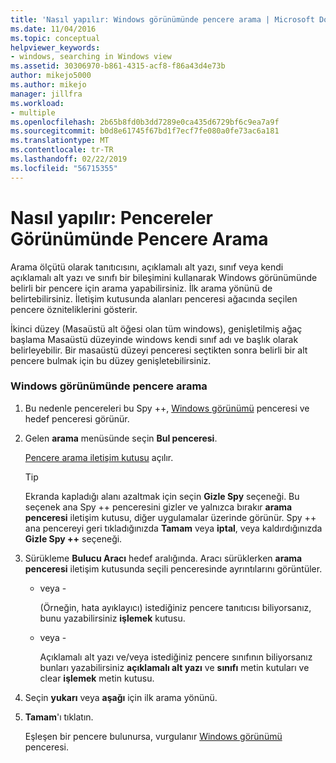 ```yaml
---
title: 'Nasıl yapılır: Windows görünümünde pencere arama | Microsoft Docs'
ms.date: 11/04/2016
ms.topic: conceptual
helpviewer_keywords:
- windows, searching in Windows view
ms.assetid: 30306970-b861-4315-acf8-f86a43d4e73b
author: mikejo5000
ms.author: mikejo
manager: jillfra
ms.workload:
- multiple
ms.openlocfilehash: 2b65b8fd0b3dd7289e0ca435d6729bf6c9ea7a9f
ms.sourcegitcommit: b0d8e61745f67bd1f7ecf7fe080a0fe73ac6a181
ms.translationtype: MT
ms.contentlocale: tr-TR
ms.lasthandoff: 02/22/2019
ms.locfileid: "56715355"
---
```

# <a name="how-to-search-for-a-window-in-windows-view"></a>Nasıl yapılır: Pencereler Görünümünde Pencere Arama
Arama ölçütü olarak tanıtıcısını, açıklamalı alt yazı, sınıf veya kendi açıklamalı alt yazı ve sınıfı bir bileşimini kullanarak Windows görünümünde belirli bir pencere için arama yapabilirsiniz. İlk arama yönünü de belirtebilirsiniz. İletişim kutusunda alanları penceresi ağacında seçilen pencere özniteliklerini gösterir.

 İkinci düzey (Masaüstü alt öğesi olan tüm windows), genişletilmiş ağaç başlama Masaüstü düzeyinde windows kendi sınıf adı ve başlık olarak belirleyebilir. Bir masaüstü düzeyi penceresi seçtikten sonra belirli bir alt pencere bulmak için bu düzey genişletebilirsiniz.

### <a name="to-search-for-a-window-in-windows-view"></a>Windows görünümünde pencere arama

1. Bu nedenle pencereleri bu Spy ++, [Windows görünümü](../debugger/windows-view.md) penceresi ve hedef penceresi görünür.

2. Gelen **arama** menüsünde seçin **Bul penceresi**.

    [Pencere arama iletişim kutusu](../debugger/window-search-dialog-box.md) açılır.

   > [!TIP]
   >  Ekranda kapladığı alanı azaltmak için seçin **Gizle Spy** seçeneği. Bu seçenek ana Spy ++ penceresini gizler ve yalnızca bırakır **arama penceresi** iletişim kutusu, diğer uygulamalar üzerinde görünür. Spy ++ ana pencereyi geri tıkladığınızda **Tamam** veya **iptal**, veya kaldırdığınızda **Gizle Spy ++** seçeneği.

3. Sürükleme **Bulucu Aracı** hedef aralığında. Aracı sürüklerken **arama penceresi** iletişim kutusunda seçili penceresinde ayrıntılarını görüntüler.

   - veya -

     (Örneğin, hata ayıklayıcı) istediğiniz pencere tanıtıcısı biliyorsanız, bunu yazabilirsiniz **işlemek** kutusu.

   - veya -

     Açıklamalı alt yazı ve/veya istediğiniz pencere sınıfının biliyorsanız bunları yazabilirsiniz **açıklamalı alt yazı** ve **sınıfı** metin kutuları ve clear **işlemek** metin kutusu.

4. Seçin **yukarı** veya **aşağı** için ilk arama yönünü.

5. **Tamam**'ı tıklatın.

    Eşleşen bir pencere bulunursa, vurgulanır [Windows görünümü](../debugger/windows-view.md) penceresi.